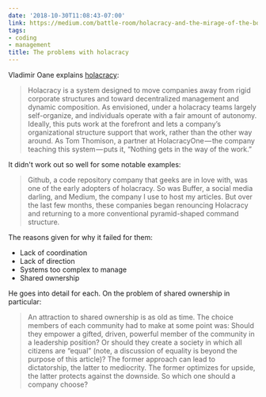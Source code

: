 ```yaml
---
date: '2018-10-30T11:08:43-07:00'
link: https://medium.com/battle-room/holacracy-and-the-mirage-of-the-boss-less-workplace-lessons-from-the-failures-at-github-medium-4355993926d4
tags:
- coding
- management
title: The problems with holacracy
---
```


Vladimir Oane explains [holacracy](https://en.wikipedia.org/wiki/Holacracy):

>Holacracy is a system designed to move companies away from rigid corporate structures and toward decentralized management and dynamic composition. As envisioned, under a holacracy teams largely self-organize, and individuals operate with a fair amount of autonomy. Ideally, this puts work at the forefront and lets a company’s organizational structure support that work, rather than the other way around. As Tom Thomison, a partner at HolacracyOne — the company teaching this system — puts it, “Nothing gets in the way of the work.”

It didn't work out so well for some notable examples:

>Github, a code repository company that geeks are in love with, was one of the early adopters of holacracy. So was Buffer, a social media darling, and Medium, the company I use to host my articles. But over the last few months, these companies began renouncing Holacracy and returning to a more conventional pyramid-shaped command structure.

The reasons given for why it failed for them:

- Lack of coordination
- Lack of direction
- Systems too complex to manage
- Shared ownership

He goes into detail for each. On the problem of shared ownership in particular:

>An attraction to shared ownership is as old as time. The choice members of each community had to make at some point was: Should they empower a gifted, driven, powerful member of the community in a leadership position? Or should they create a society in which all citizens are “equal” (note, a discussion of equality is beyond the purpose of this article)? The former approach can lead to dictatorship, the latter to mediocrity. The former optimizes for upside, the latter protects against the downside. So which one should a company choose?
